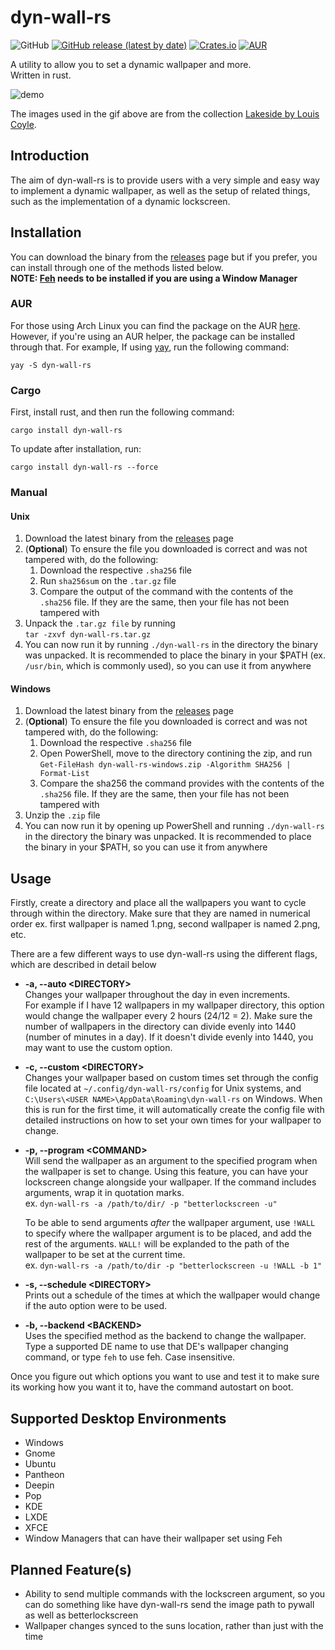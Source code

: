 # dyn-wall-rs

![GitHub](https://img.shields.io/github/license/RAR27/dyn-wall-rs)
[![GitHub release (latest by date)](https://img.shields.io/github/v/release/RAR27/dyn-wall-rs)](https://github.com/RAR27/dyn-wall-rs)
[![Crates.io](https://img.shields.io/crates/v/dyn-wall-rs)](https://crates.io/crates/dyn-wall-rs)
[![AUR](https://img.shields.io/aur/version/dyn-wall-rs)](https://aur.archlinux.org/packages/dyn-wall-rs/)

A utility to allow you to set a dynamic wallpaper and more.\
 Written in rust.

![demo][DEMO]

The images used in the gif above are from the collection [Lakeside by Louis Coyle](https://dynamicwallpaper.club/wallpaper/jculsb683ok).

## Introduction
The aim of dyn-wall-rs is to provide users with a very simple and easy way to implement a dynamic wallpaper, as well as the setup of related things, such as the implementation of a dynamic lockscreen.


## Installation
You can download the binary from the [releases][RELEASES] page but if you prefer, you can install through one of the methods listed below.\
**NOTE: [Feh](https://feh.finalrewind.org/) needs to be installed if you are using a Window Manager**

### AUR
For those using Arch Linux you can find the package on the AUR [here](https://aur.archlinux.org/packages/dyn-wall-rs/). However, if you're using an AUR helper, the package can be installed through that. For example, If using [yay](https://github.com/Jguer/yay), run the following command:
```
yay -S dyn-wall-rs
```

### Cargo
First, install rust, and then run the following command:
```
cargo install dyn-wall-rs
```
To update after installation, run:
```
cargo install dyn-wall-rs --force
```

### Manual
#### Unix
  1. Download the latest binary from the [releases](RELEASES) page
  2. (**Optional**) To ensure the file you downloaded is correct and was not tampered with, do the following:
      1. Download the respective `.sha256` file
      2. Run `sha256sum` on the `.tar.gz` file
      3. Compare the output of the command with the contents of the `.sha256` file. If they are the same, then your file has not been tampered with
  3. Unpack the `.tar.gz file` by running\
`tar -zxvf dyn-wall-rs.tar.gz`
  4. You can now run it by running `./dyn-wall-rs` in the directory the binary was unpacked. It is recommended to place the binary in your $PATH (ex. `/usr/bin`, which is commonly used), so you can use it from anywhere

#### Windows
  1. Download the latest binary from the [releases](RELEASES) page
  2. (**Optional**) To ensure the file you downloaded is correct and was not tampered with, do the following:
      1. Download the respective `.sha256` file
      2. Open PowerShell, move to the directory contining the zip, and run\
      `Get-FileHash dyn-wall-rs-windows.zip -Algorithm SHA256 | Format-List`
      3. Compare the sha256 the command provides with the contents of the `.sha256` file. If they are the same, then your file has not been tampered with
  3. Unzip the `.zip` file
  4. You can now run it by opening up PowerShell and running `./dyn-wall-rs` in the directory the binary was unpacked. It is recommended to place the binary in your $PATH, so you can use it from anywhere

## Usage
Firstly, create a directory and place all the wallpapers you want to cycle through within the directory. Make sure that they are named in numerical order ex. first wallpaper is named 1.png, second wallpaper is named 2.png, etc.

There are a few different ways to use dyn-wall-rs using the different flags, which are described in detail below
  * **-a, --auto \<DIRECTORY>**\
    Changes your wallpaper throughout the day in even increments.\
    For example if I have 12 wallpapers in my wallpaper directory, this option would change the wallpaper every 2 hours (24/12 = 2). Make sure the number of wallpapers in the directory can divide evenly into 1440 (number of minutes in a day). If it doesn't divide evenly into 1440, you may want to use the custom option.

  * **-c, --custom \<DIRECTORY>**\
    Changes your wallpaper based on custom times set through the config file located at `~/.config/dyn-wall-rs/config` for Unix systems, and `C:\Users\<USER NAME>\AppData\Roaming\dyn-wall-rs` on Windows. When this is run for the first time, it will automatically create the config file with detailed instructions on how to set your own times for your wallpaper to change.

  * **-p, --program \<COMMAND>**\
    Will send the wallpaper as an argument to the specified program when the wallpaper is set to change. Using this feature, you can have your lockscreen change alongside your wallpaper. If the command includes arguments, wrap it in quotation marks.\
    ex. `dyn-wall-rs -a /path/to/dir/ -p "betterlockscreen -u"`
    
    To be able to send arguments *after* the wallpaper argument, use `!WALL` to specify where the wallpaper argument is to be placed, and add the rest of the arguments. `WALL!` will be explanded to the path of the wallpaper to be set at the current time.\
    ex. `dyn-wall-rs -a /path/to/dir -p "betterlockscreen -u !WALL -b 1"`

  * **-s, --schedule \<DIRECTORY>**\
    Prints out a schedule of the times at which the wallpaper would change if the auto option were to be used.
    
  * **-b, --backend \<BACKEND>**\
    Uses the specified method as the backend to change the wallpaper. Type a supported DE name to use that DE's wallpaper changing command, or type `feh` to use feh. Case insensitive.

Once you figure out which options you want to use and test it to make sure its working how you want it to, have the command autostart on boot.

## Supported Desktop Environments
  * Windows
  * Gnome
  * Ubuntu
  * Pantheon
  * Deepin
  * Pop
  * KDE
  * LXDE
  * XFCE
  * Window Managers that can have their wallpaper set using Feh

## Planned Feature(s)
  * Ability to send multiple commands with the lockscreen argument, so you can do something like have dyn-wall-rs send the image path to pywall as well as betterlockscreen
  * Wallpaper changes synced to the suns location, rather than just with the time

[RELEASES]: https://github.com/RAR27/dyn-wall-rs/releases
[DEMO]: https://raw.githubusercontent.com/RAR27/dyn-wall-rs/master/demo.gif 
